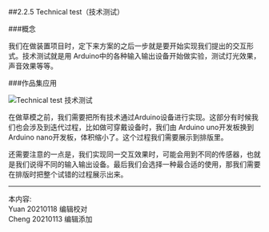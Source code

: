 
##2.2.5 Technical test（技术测试）

###概念

我们在做装置项目时，定下来方案的之后一步就是要开始实现我们提出的交互形式。技术测试就是用 Arduino中的各种输入输出设备开始做实验，测试灯光效果，声音效果等等。


###作品集应用

![ Technical test 技术测试](http://kitpic.makebi.net/2021/ard_08.jpg)

在做草模之前，我们需要把所有技术通过Arduino设备进行实现。这部分有时候我们也会涉及到迭代过程，比如做可穿戴设备时，我们由 Arduino uno开发板换到 Arduino nano开发板，体积缩小了。这个过程我们需要展示到排版里。

还需要注意的一点是，我们实现同一交互效果时，可能会用到不同的传感器，也就是我们说得不同的输入输出设备。最后我们会选择一种最合适的使用，那我们需要在排版时把整个试错的过程展示出来。


---
本内容:    
Yuan 20210118 编辑校对  
Cheng 20210113 编辑添加
